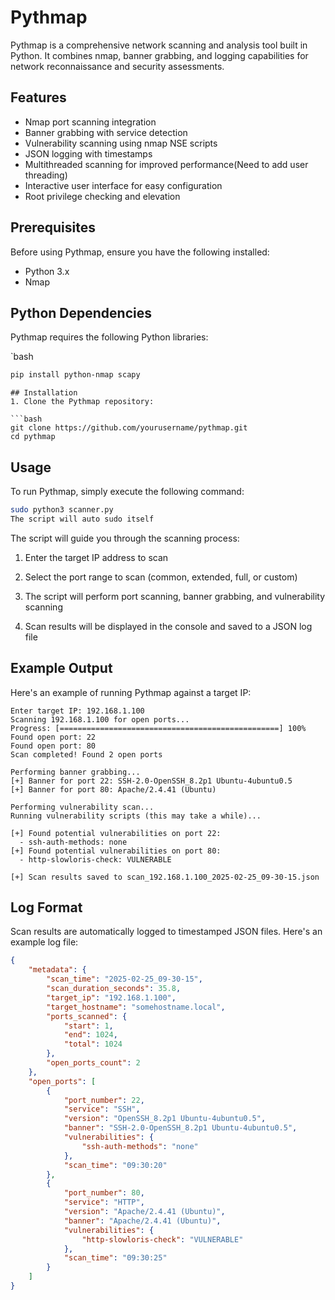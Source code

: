 # Pythmap

Pythmap is a comprehensive network scanning and analysis tool built in Python. It combines nmap, banner grabbing, and logging capabilities for network reconnaissance and security assessments.

## Features

- Nmap port scanning integration
- Banner grabbing with service detection
- Vulnerability scanning using nmap NSE scripts
- JSON logging with timestamps
- Multithreaded scanning for improved performance(Need to add user threading)
- Interactive user interface for easy configuration
- Root privilege checking and elevation

## Prerequisites

Before using Pythmap, ensure you have the following installed:

- Python 3.x
- Nmap

## Python Dependencies

Pythmap requires the following Python libraries:

`bash
```bash
pip install python-nmap scapy
```

```
## Installation
1. Clone the Pythmap repository:

```bash
git clone https://github.com/yourusername/pythmap.git
cd pythmap
```


## Usage

To run Pythmap, simply execute the following command:

```bash
sudo python3 scanner.py 
The script will auto sudo itself 
```

The script will guide you through the scanning process:

1. Enter the target IP address to scan 
2. Select the port range to scan (common, extended, full, or custom)
3. The script will perform port scanning, banner grabbing, and vulnerability scanning

4. Scan results will be displayed in the console and saved to a JSON log file

## Example Output

Here's an example of running Pythmap against a target IP:

```
Enter target IP: 192.168.1.100  
Scanning 192.168.1.100 for open ports...
Progress: [=================================================] 100%
Found open port: 22
Found open port: 80
Scan completed! Found 2 open ports

Performing banner grabbing...
[+] Banner for port 22: SSH-2.0-OpenSSH_8.2p1 Ubuntu-4ubuntu0.5
[+] Banner for port 80: Apache/2.4.41 (Ubuntu)

Performing vulnerability scan...
Running vulnerability scripts (this may take a while)...

[+] Found potential vulnerabilities on port 22:
  - ssh-auth-methods: none
[+] Found potential vulnerabilities on port 80:
  - http-slowloris-check: VULNERABLE

[+] Scan results saved to scan_192.168.1.100_2025-02-25_09-30-15.json
```

## Log Format

Scan results are automatically logged to timestamped JSON files. Here's an example log file:

```json
{
    "metadata": {
        "scan_time": "2025-02-25_09-30-15",
        "scan_duration_seconds": 35.8,
        "target_ip": "192.168.1.100",
        "target_hostname": "somehostname.local",
        "ports_scanned": {
            "start": 1,
            "end": 1024,
            "total": 1024
        },
        "open_ports_count": 2
    },
    "open_ports": [
        {
            "port_number": 22,
            "service": "SSH",
            "version": "OpenSSH_8.2p1 Ubuntu-4ubuntu0.5",
            "banner": "SSH-2.0-OpenSSH_8.2p1 Ubuntu-4ubuntu0.5",
            "vulnerabilities": {
                "ssh-auth-methods": "none"
            },
            "scan_time": "09:30:20"
        },
        {
            "port_number": 80,
            "service": "HTTP",
            "version": "Apache/2.4.41 (Ubuntu)",
            "banner": "Apache/2.4.41 (Ubuntu)",
            "vulnerabilities": {
                "http-slowloris-check": "VULNERABLE"
            },
            "scan_time": "09:30:25"
        }
    ]
}
```
